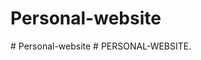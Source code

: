 # Personal-website
#   P e r s o n a l - w e b s i t e  
 #   P E R S O N A L - W E B S I T E .  
 